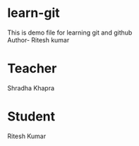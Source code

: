 # learn-git
 This is demo file for learning git and github
 <br>
 Author- Ritesh kumar

 # Teacher
 Shradha Khapra
 # Student
 Ritesh Kumar

